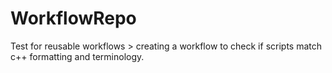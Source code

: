 # WorkflowRepo
Test for reusable workflows > creating a workflow to check if scripts match c++ formatting and terminology. 
